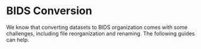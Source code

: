 # BIDS Conversion

We know that converting datasets to BIDS organization comes with some challenges, including file reorganization and renaming.
The following guides can help.
